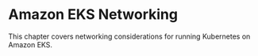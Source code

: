# Amazon EKS Networking<a name="eks-networking"></a>

This chapter covers networking considerations for running Kubernetes on Amazon EKS\.